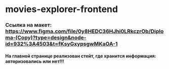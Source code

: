 # movies-explorer-frontend


### Ссылка на макет: https://www.figma.com/file/0y8HEDC36HJhi0LRkczrOb/Diploma-(Copy)?type=design&node-id=932%3A4503&t=fKsyGxypsgwMKaOA-1


#### На главной странице реализован стейт, где хранится информация: авторизовались или нет!!!
